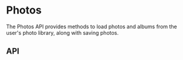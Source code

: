 # Photos

The Photos API provides methods to load photos and albums from the user's photo library, along with saving photos.

## API

<plugin-api name="photos"></plugin-api>